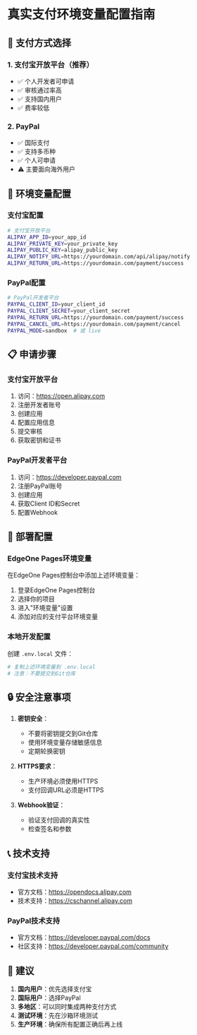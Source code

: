 # 真实支付环境变量配置指南

## 🎯 **支付方式选择**

### **1. 支付宝开放平台（推荐）**
- ✅ 个人开发者可申请
- ✅ 审核通过率高
- ✅ 支持国内用户
- ✅ 费率较低

### **2. PayPal**
- ✅ 国际支付
- ✅ 支持多币种
- ✅ 个人可申请
- ⚠️ 主要面向海外用户

## 🔧 **环境变量配置**

### **支付宝配置**
```bash
# 支付宝开放平台
ALIPAY_APP_ID=your_app_id
ALIPAY_PRIVATE_KEY=your_private_key
ALIPAY_PUBLIC_KEY=alipay_public_key
ALIPAY_NOTIFY_URL=https://yourdomain.com/api/alipay/notify
ALIPAY_RETURN_URL=https://yourdomain.com/payment/success
```

### **PayPal配置**
```bash
# PayPal开发者平台
PAYPAL_CLIENT_ID=your_client_id
PAYPAL_CLIENT_SECRET=your_client_secret
PAYPAL_RETURN_URL=https://yourdomain.com/payment/success
PAYPAL_CANCEL_URL=https://yourdomain.com/payment/cancel
PAYPAL_MODE=sandbox  # 或 live
```

## 📋 **申请步骤**

### **支付宝开放平台**
1. 访问：https://open.alipay.com
2. 注册开发者账号
3. 创建应用
4. 配置应用信息
5. 提交审核
6. 获取密钥和证书

### **PayPal开发者平台**
1. 访问：https://developer.paypal.com
2. 注册PayPal账号
3. 创建应用
4. 获取Client ID和Secret
5. 配置Webhook

## 🚀 **部署配置**

### **EdgeOne Pages环境变量**
在EdgeOne Pages控制台中添加上述环境变量：

1. 登录EdgeOne Pages控制台
2. 选择你的项目
3. 进入"环境变量"设置
4. 添加对应的支付平台环境变量

### **本地开发配置**
创建 `.env.local` 文件：
```bash
# 复制上述环境变量到 .env.local
# 注意：不要提交到Git仓库
```

## 🔒 **安全注意事项**

1. **密钥安全**：
   - 不要将密钥提交到Git仓库
   - 使用环境变量存储敏感信息
   - 定期轮换密钥

2. **HTTPS要求**：
   - 生产环境必须使用HTTPS
   - 支付回调URL必须是HTTPS

3. **Webhook验证**：
   - 验证支付回调的真实性
   - 检查签名和参数

## 📞 **技术支持**

### **支付宝技术支持**
- 官方文档：https://opendocs.alipay.com
- 技术支持：https://cschannel.alipay.com

### **PayPal技术支持**
- 官方文档：https://developer.paypal.com/docs
- 社区支持：https://developer.paypal.com/community

## 🎯 **建议**

1. **国内用户**：优先选择支付宝
2. **国际用户**：选择PayPal
3. **多地区**：可以同时集成两种支付方式
4. **测试环境**：先在沙箱环境测试
5. **生产环境**：确保所有配置正确后再上线
